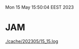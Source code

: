 Mon 15 May 15:50:04 EEST 2023
# JAM
<a href='./cache/202305/15_15.log'>./cache/202305/15_15.log</a>
